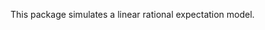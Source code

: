 
<!-- README.md is generated from README.Rmd. Please edit that file -->
This package simulates a linear rational expectation model.
